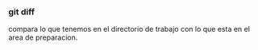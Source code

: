 ### git diff
compara lo que tenemos en el directorio de trabajo con lo que esta en el area de preparacion.
